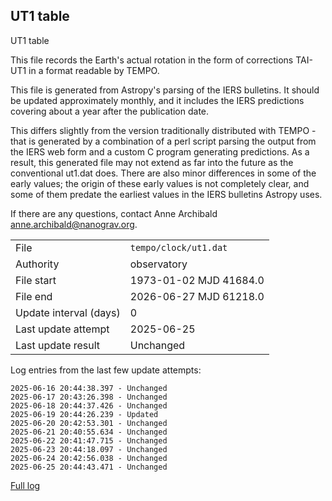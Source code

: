 
## UT1 table

UT1 table

This file records the Earth's actual rotation in the form of
corrections TAI-UT1 in a format readable by TEMPO.

This file is generated from Astropy's parsing of the IERS
bulletins. It should be updated approximately monthly, and it
includes the IERS predictions covering about a year after the
publication date.

This differs slightly from the version traditionally distributed
with TEMPO - that is generated by a combination of a perl script
parsing the output from the IERS web form and a custom C program
generating predictions. As a result, this generated file may not
extend as far into the future as the conventional ut1.dat does.
There are also minor differences in some of the early values; the
origin of these early values is not completely clear, and some of
them predate the earliest values in the IERS bulletins Astropy uses.

If there are any questions, contact Anne Archibald
<anne.archibald@nanograv.org>.

|     |     |
|:--- |:--- |
| File | `tempo/clock/ut1.dat` |
| Authority | observatory |
| File start | 1973-01-02 MJD 41684.0 |
| File end | 2026-06-27 MJD 61218.0 |
| Update interval (days) | 0 |
| Last update attempt | 2025-06-25 |
| Last update result | Unchanged |

Log entries from the last few update attempts:
```
2025-06-16 20:44:38.397 - Unchanged
2025-06-17 20:43:26.398 - Unchanged
2025-06-18 20:44:37.426 - Unchanged
2025-06-19 20:44:26.239 - Updated
2025-06-20 20:42:53.301 - Unchanged
2025-06-21 20:40:55.634 - Unchanged
2025-06-22 20:41:47.715 - Unchanged
2025-06-23 20:44:18.097 - Unchanged
2025-06-24 20:42:56.038 - Unchanged
2025-06-25 20:44:43.471 - Unchanged
```
[Full log](https://raw.githubusercontent.com/ipta/pulsar-clock-corrections/main/log/tempo/clock/ut1.dat.log)
